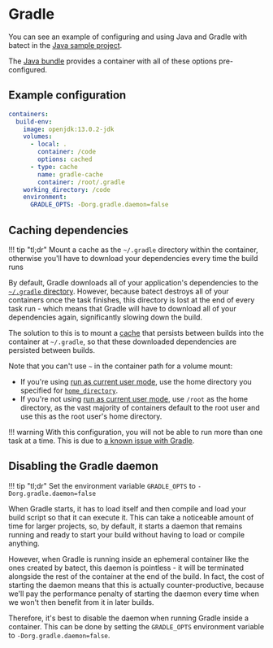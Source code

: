 # Gradle

You can see an example of configuring and using Java and Gradle with batect in the [Java sample project](https://github.com/batect/batect-sample-java).

The [Java bundle](https://github.com/batect/java-bundle) provides a container with all of these options pre-configured.

## Example configuration

```yaml
containers:
  build-env:
    image: openjdk:13.0.2-jdk
    volumes:
      - local: .
        container: /code
        options: cached
      - type: cache
        name: gradle-cache
        container: /root/.gradle
    working_directory: /code
    environment:
      GRADLE_OPTS: -Dorg.gradle.daemon=false
```

## Caching dependencies

!!! tip "tl;dr"
    Mount a cache as the `~/.gradle` directory within the container, otherwise you'll have to download your dependencies every time the build runs

By default, Gradle downloads all of your application's dependencies to the [`~/.gradle` directory](https://docs.gradle.org/current/userguide/directory_layout.html#dir:gradle_user_home).
However, because batect destroys all of your containers once the task finishes, this directory is lost at the end of every task run - which means that Gradle
will have to download all of your dependencies again, significantly slowing down the build.

The solution to this is to mount a [cache](../tips/Performance.md#cache-volumes) that persists between builds into the container at `~/.gradle`, so that these
downloaded dependencies are persisted between builds.

Note that you can't use `~` in the container path for a volume mount:

* If you're using [run as current user mode](../tips/BuildArtifactsOwnedByRoot.md), use the home directory you specified for [`home_directory`](../config/Containers.md#run_as_current_user).
* If you're not using [run as current user mode](../tips/BuildArtifactsOwnedByRoot.md), use `/root` as the home directory, as the vast majority of containers
  default to the root user and use this as the root user's home directory.

!!! warning
    With this configuration, you will not be able to run more than one task at a time. This is due to [a known issue with Gradle](https://github.com/gradle/gradle/issues/851).

## Disabling the Gradle daemon

!!! tip "tl;dr"
    Set the environment variable `GRADLE_OPTS` to `-Dorg.gradle.daemon=false`

When Gradle starts, it has to load itself and then compile and load your build script so that it can execute it. This can take a noticeable amount of time for
larger projects, so, by default, it starts a daemon that remains running and ready to start your build without having to load or compile anything.

However, when Gradle is running inside an ephemeral container like the ones created by batect, this daemon is pointless - it will be terminated alongside the
rest of the container at the end of the build. In fact, the cost of starting the daemon means that this is actually counter-productive, because we'll pay the
performance penalty of starting the daemon every time when we won't then benefit from it in later builds.

Therefore, it's best to disable the daemon when running Gradle inside a container. This can be done by setting the `GRADLE_OPTS` environment variable to
`-Dorg.gradle.daemon=false`.
